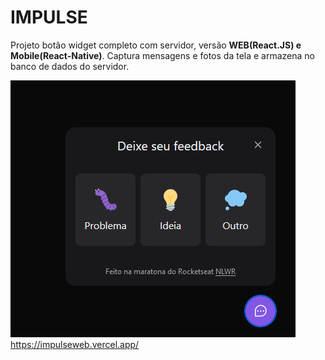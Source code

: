 # IMPULSE
Projeto botão widget completo com servidor, versão <b>WEB(React.JS) e Mobile(React-Native)</b>. Captura mensagens e fotos da tela e armazena no banco de dados do servidor.

![botaofeedback](https://github.com/Cetobeta/IMPULSE/blob/441dbaffabc9870943e3a94271a20bd724484163/WEB/src/assets/Captura%20de%20Tela%20(20).png)
<br>
https://impulseweb.vercel.app/
